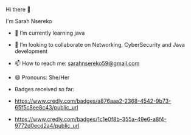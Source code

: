 Hi there 👋

I'm Sarah Nsereko 




- 🌱 I’m currently learning java
- 👯 I’m looking to collaborate on Networking, CyberSecurity and Java development
- 📫 How to reach me: sarahnsereko59@gmail.com
- 😄 Pronouns: She/Her
- Badges received so far:

- https://www.credly.com/badges/a876aaa2-2368-4542-9b73-65f5c8ee8c43/public_url

- https://www.credly.com/badges/1c1e0f8b-355a-49e6-a8f4-9772d0ecd2a4/public_url


